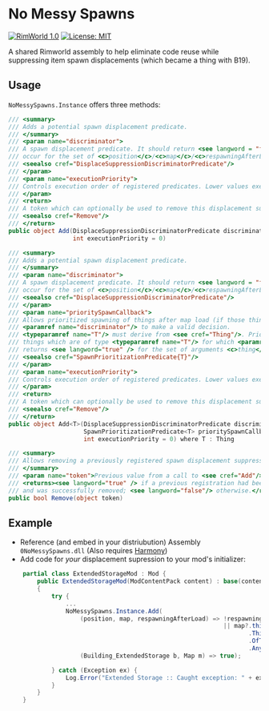 # No Messy Spawns

[![RimWorld 1.0](https://img.shields.io/badge/RimWorld-1.0-green.svg?style=popout-square)](http://rimworldgame.com/)
[![License: MIT](https://img.shields.io/badge/License-MIT-lightgrey.svg?style=popout-square)](https://github.com/DoctorVanGogh/NoMessySpawns/blob/master/LICENSE)

A shared Rimworld assembly to help eliminate code reuse while suppressing item spawn displacements (which became a thing with B19).

## Usage

`NoMessySpawns.Instance` offers three methods:

```csharp
/// <summary>
/// Adds a potential spawn displacement predicate. 
/// </summary>
/// <param name="discriminator">
/// A spawn displacement predicate. It should return <see langword = "false" /> if no displacement should
/// occur for the set of <c>position</c>/<c>map</c>/<c>respawningAfterLoad</c> arguments.
/// <seealso cref="DisplaceSuppressionDiscriminatorPredicate"/>
/// </param>
/// <param name="executionPriority">
/// Controls execution order of registered predicates. Lower values execute first.
/// </param>
/// <return>
/// A token which can optionally be used to remove this displacement suppression if no longer needed
/// <seealso cref="Remove"/>
/// </return>
public object Add(DisplaceSuppressionDiscriminatorPredicate discriminator,
                  int executionPriority = 0)

/// <summary>
/// Adds a potential spawn displacement predicate.
/// </summary>
/// <param name="discriminator">
/// A spawn displacement predicate. It should return <see langword = "false" /> if no displacement should
/// occur for the set of <c>position</c>/<c>map</c>/<c>respawningAfterLoad</c> arguments.
/// <seealso cref="DisplaceSuppressionDiscriminatorPredicate"/>
/// </param>
/// <param name="prioritySpawnCallback">
/// Allows prioritized spawning of things after map load (if those things need to already exist to allow
/// <paramref name="discriminator"/> to make a valid decision.
/// <typeparamref name="T"/> must derive from <see cref="Thing"/>. Priority spawning will happen for all
/// things which are of type <typeparamref name="T"/> for which <paramref name="prioritySpawnCallback"/>
/// returns <see langword="true" /> for the set of arguments <c>thing</c> and <c>map</c>.
/// <seealso cref="SpawnPrioritizationPredicate{T}"/>
/// </param>
/// <param name="executionPriority">
/// Controls execution order of registered predicates. Lower values execute first.
/// </param>
/// <return>
/// A token which can optionally be used to remove this displacement suppression if no longer needed
/// <seealso cref="Remove"/>
/// </return>
public object Add<T>(DisplaceSuppressionDiscriminatorPredicate discriminator,
                     SpawnPrioritizationPredicate<T> prioritySpawnCallback,
                     int executionPriority = 0) where T : Thing

/// <summary>
/// Allows removing a previously registered spawn displacement suppression handler
/// </summary>
/// <param name="token">Previous value from a call to <see cref="Add"/> or <see cref="Add{T}"/>.</param>
/// <returns><see langword="true" /> if a previous registration had been made for <paramref name="token"/>
/// and was successfully removed; <see langword="false"/> otherwise.</returns>
public bool Remove(object token)
```

## Example

- Reference (and embed in your distriubution) Assembly `0NoMessySpawns.dll`
  (Also requires [Harmony](https://github.com/pardeike/Harmony))
- Add code for _your_ displacement supression to your mod's initializer:

```csharp
    partial class ExtendedStorageMod : Mod {
        public ExtendedStorageMod(ModContentPack content) : base(content)
        {
            try {
                ...
                NoMessySpawns.Instance.Add(
                    (position, map, respawningAfterLoad) => !respawningAfterLoad
                                                            || map?.thingGrid
                                                                   .ThingsListAtFast(position)
                                                                   .OfType<Building_ExtendedStorage>()
                                                                   .Any() != true,
                    (Building_ExtendedStorage b, Map m) => true);

            } catch (Exception ex) {
                Log.Error("Extended Storage :: Caught exception: " + ex);
            }
        }
    }
```
